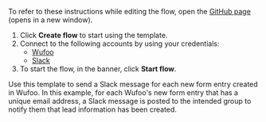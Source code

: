 To refer to these instructions while editing the flow, open the [GitHub page](https://github.com/ot4i/app-connect-templates/tree/master/resources/markdown/Send%20a%20Slack%20message%20for%20each%20new%20form%20entry%20created%20in%20Wufoo_instructions.md) (opens in a new window).

1. Click **Create flow** to start using the template.
2. Connect to the following accounts by using your credentials:
   - [Wufoo](https://www.ibm.com/docs/en/app-connect/containers_cd?topic=apps-wufoo)
   - [Slack](https://www.ibm.com/docs/en/app-connect/containers_cd?topic=apps-slack) 
3. To start the flow, in the banner, click **Start flow**.


Use this template to send a Slack message for each new form entry created in Wufoo. In this example, for each Wufoo's new form entry that has a unique email address, a Slack message is posted to the intended group to notify them that lead information has been created.


